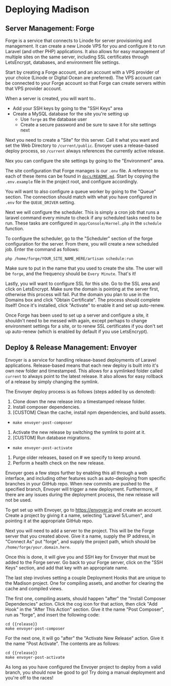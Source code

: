 # Deploying Madison

## Server Management: Forge

Forge is a service that connects to Linode for server provisioning and
management. It can create a new Linode VPS for you and configure it to run
Laravel (and other PHP) applications. It also allows for easy management of
multiple sites on the same server, including SSL certificates through
LetsEncrypt, databases, and environment file settings.

Start by creating a Forge account, and an account with a VPS provider of your
choice (Linode or Digital Ocean are preferred). The VPS account can be connected
to your Forge account so that Forge can create servers within that VPS provider
account.

When a server is created, you will want to..

* Add your SSH keys by going to the "SSH Keys" area
* Create a MySQL database for the site you're setting up
  * Use `forge` as the database user
  * Create a secure password and be sure to save it for site settings next

Next you need to create a "Site" for this server. Call it what you want and set
the Web Directory to `/current/public`. Envoyer uses a release-based deploy
process, so `/current` always references the currently active release.

Nex you can configure the site settings by going to the "Environment" area.

The site configuration that Forge manages is our `.env` file. A reference to
each of these items can be found in [`docs/README.md`](/docs/README.md). Start
by copying the `.env.example` file in the project root, and configure
accordingly.

You will want to also configure a queue worker by going to the "Queue" section.
The connection should match with what you have configured in `.env` for the
`QUEUE_DRIVER` setting.

Next we will configure the scheduler. This is simply a cron job that runs a
laravel command every minute to check if any scheduled tasks need to be run.
These tasks are configured in `app/Console/Kernel.php` in the `schedule`
function.

To configure the scheduler, go to the "Scheduler" section of the forge
configuration for the server. From there, you will create a new scheduled job.
Enter the command as follows:

`php /home/forge/YOUR_SITE_NAME_HERE/artisan schedule:run`

Make sure to put in the name that you used to create the site. The user will be
`forge`, and the frequency should be `Every Minute`. That's it!

Lastly, you will want to configure SSL for this site. Go to the SSL area and
click on LetsEncrypt. Make sure the domain is pointing at the server first,
otherwise this process will fail. Put the domain you plan to use in the Domains
box and click "Obtain Certificate". The process should complete itself! Once
it's installed, click "Activate" to enable it and set up auto-renew.

Once Forge has been used to set up a server and configure a site, it shouldn't
need to be messed with again, except perhaps to change environment settings for
a site, or to renew SSL certificates if you don't set up auto-renew (which is
enabled by default if you use LetsEncrypt).

## Deploy & Release Management: Envoyer

Envoyer is a service for handling release-based deployments of Laravel
applications. Release-based means that each new deploy is built into it's own
new folder and timestamped. This allows for a symlinked folder called `current`
to always point to the latest release. It also allows for easy rollback of a
release by simply changing the symlink.

The Envoyer deploy process is as follows (steps added by us denoted):

1. Clone down the new release into a timestamped release folder.
1. Install composer dependencies.
1. [CUSTOM] Clean the cache, install npm dependencies, and build assets.
  * `make envoyer-post-composer`
1. Activate the new release by switching the symlink to point at it.
1. [CUSTOM] Run database migrations.
  * `make envoyer-post-activate`
1. Purge older releases, based on # we specify to keep around.
1. Perform a health check on the new release.

Envoyer goes a few steps further by enabling this all through a web interface,
and including other features such as auto-deploying from specific branches in
your GitHub repo. When new commits are pushed to the specified branch, Envoyer
will trigger a new deployment. Furthermore, if there are any issues during the
deployment process, the new release will not be used.

To get set up with Envoyer, go to https://envoyer.io and create an account.
Create a project by giving it a name, selecting "Laravel 5/Lumen", and pointing
it at the appropriate GitHub repo.

Next you will need to add a server to the project. This will be the Forge server
that you created above. Give it a name, supply the IP address, in "Connect As"
put "forge", and supply the project path, which should be
`/home/forge/your.domain.here`.

Once this is done, it will give you and SSH key for Envoyer that must be added
to the Forge server. Go back to your Forge server, click on the "SSH Keys"
section, and add that key with an appropriate name.

The last step involves setting a couple Deployment Hooks that are unique to the
Madison project. One for compiling assets, and another for clearing the cache
and compiled views.

The first one, compiling assets, should happen "after" the "Install Composer
Dependencies" action. Click the cog icon for that action, then click "Add Hook"
in the "After This Action" section. Give it the name "Post Composer", run as
"forge", and insert the following code:

```
cd {{release}}
make envoyer-post-composer
```

For the next one, it will go "after" the "Activate New Release" action. Give it
the name "Post Activate". The contents are as follows:

```
cd {{release}}
make envoyer-post-activate
```

As long as you have configured the Envoyer project to deploy from a valid
branch, you should now be good to go! Try doing a manual deployment and you're
off to the races!
